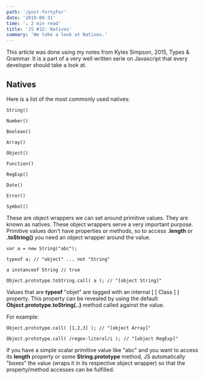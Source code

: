 ```yaml
---
path: '/post-fortyFor'
date: '2019-08-31'
time: '☕️ 2 min read'
title: 'JS #12: Natives'
summary: 'We take a look at Natives.'
---
```


This article was done using my notes from Kyles Simpson, 2015, Types & Grammar. It is a part of a very well written serie on Javascript that every developer should take a look at.

## Natives

Here is a list of the most commonly used natives:

```
String()

Number()

Boolean()

Array()

Object()

Function()

RegExp()

Date()

Error()

Symbol()
```

These are object wrappers we can set around primitive values. They are known as natives. These object wrappers serve a very important purpose. Primitive values don't have properties or methods, so to access **.length** or **.toString()** you need an object wrapper around the value.

```
var a = new String("abc");

typeof a; // "object" ... not "String"

a instanceof String // true

Object.prototype.toString.call( a ); // "[object String]"

```

Values that are **typeof** "objet" are tagged with an internal [ [ Class ] ] property. This property can be revealed by using the default **Object.prototype.toString(..)** method called against the value.

For example:

```
Object.prototype.call( [1,2,3] ); // "[object Array]"

Object.prototype.call( /regex-literal/i ); // "[object RegExp]"
```

If you have a simple scalar primitive value like "abc" and you want to access its **length** property or some **String.prototype** method, JS automatically "boxes" the value (wraps it in its respective object wrapper) so that the property/method accesses can be fulfilled.
